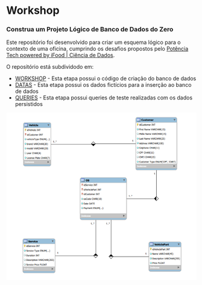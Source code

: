 # Workshop

### Construa um Projeto Lógico de Banco de Dados do Zero


Este repositório foi desenvolvido para criar um esquema lógico para o contexto de uma oficina, cumprindo os desafios propostos pelo [Potência Tech powered by iFood | Ciência de Dados](https://web.dio.me/track/fd133067-6f2b-47c8-9763-edd87ec6b1cc).

O repositório está subdividodo em:
-  [WORKSHOP](https://github.com/LuuhMitre/workshop/blob/db2f29c75d421f53bcff4dd783e1839d29cbcc93/workshop.sql) - Esta etapa possui o código de criação do banco de dados
- [DATAS](https://github.com/LuuhMitre/workshop/blob/db2f29c75d421f53bcff4dd783e1839d29cbcc93/datas.sql) - Esta etapa possui os dados fictícios para a inserção ao banco de dados
- [QUERIES](https://github.com/LuuhMitre/workshop/blob/db2f29c75d421f53bcff4dd783e1839d29cbcc93/queries.sql) - Esta etapa possui queries de teste realizadas com os dados persistidos

![Alt text](workshop_diagram.png)
